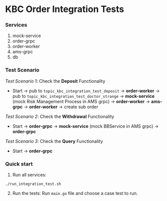 # KBC Order Integration Tests
### Services

1. mock-service
1. order-grpc
1. order-worker
1. ams-grpc
1. db

### Test Scenario
*Test Scenario 1*: Check the **Deposit** Functionality
* Start → pub to `topic_kbc_integration_test_deposit`  → **order-worker** → pub to `topic_kbc_integration_test_doctor_strange` → **mock-service** (mock Risk Management Process in AMS grpc) → **order-worker** → **ams-grpc** → **order-worker**  → create sub order

*Test Scenario 2*: Check the **Withdrawal** Functionality
* Start → **order-grpc** → **mock-service** (mock BBService in AMS grpc) → **order-grpc** 

*Test Scenario 3*: Check the **Query** Functionality
* Start → **order-grpc** 
### Quick start
1. Run all services:
```
./run_integration_test.sh
```

2. Run the tests:
Run `main.go` file and choose a case test to run.
